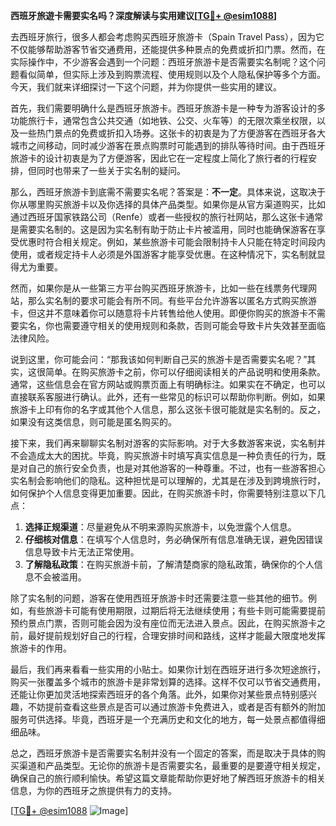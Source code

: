 **西班牙旅遊卡需要实名吗？深度解读与实用建议[[TG💪+ @esim1088](https://t.me/s/esim1088)]**

去西班牙旅行，很多人都会考虑购买西班牙旅游卡（Spain Travel Pass），因为它不仅能够帮助游客节省交通费用，还能提供多种景点的免费或折扣门票。然而，在实际操作中，不少游客会遇到一个问题：西班牙旅游卡是否需要实名制呢？这个问题看似简单，但实际上涉及到购票流程、使用规则以及个人隐私保护等多个方面。今天，我们就来详细探讨一下这个问题，并为你提供一些实用的建议。

首先，我们需要明确什么是西班牙旅游卡。西班牙旅游卡是一种专为游客设计的多功能旅行卡，通常包含公共交通（如地铁、公交、火车等）的无限次乘坐权限，以及一些热门景点的免费或折扣入场券。这张卡的初衷是为了方便游客在西班牙各大城市之间移动，同时减少游客在景点购票时可能遇到的排队等待时间。由于西班牙旅游卡的设计初衷是为了方便游客，因此它在一定程度上简化了旅行者的行程安排，但同时也带来了一些关于实名制的疑问。

那么，西班牙旅游卡到底需不需要实名呢？答案是：**不一定**。具体来说，这取决于你从哪里购买旅游卡以及你选择的具体产品类型。如果你是从官方渠道购买，比如通过西班牙国家铁路公司（Renfe）或者一些授权的旅行社网站，那么这张卡通常是需要实名制的。这是因为实名制有助于防止卡片被滥用，同时也能确保游客在享受优惠时符合相关规定。例如，某些旅游卡可能会限制持卡人只能在特定时间段内使用，或者规定持卡人必须是外国游客才能享受优惠。在这种情况下，实名制就显得尤为重要。

然而，如果你是从一些第三方平台购买西班牙旅游卡，比如一些在线票务代理网站，那么实名制的要求可能会有所不同。有些平台允许游客以匿名方式购买旅游卡，但这并不意味着你可以随意将卡片转售给他人使用。即便你购买的旅游卡不需要实名，你也需要遵守相关的使用规则和条款，否则可能会导致卡片失效甚至面临法律风险。

说到这里，你可能会问：“那我该如何判断自己买的旅游卡是否需要实名呢？”其实，这很简单。在购买旅游卡之前，你可以仔细阅读相关的产品说明和使用条款。通常，这些信息会在官方网站或购票页面上有明确标注。如果实在不确定，也可以直接联系客服进行确认。此外，还有一些常见的标识可以帮助你判断。例如，如果旅游卡上印有你的名字或其他个人信息，那么这张卡很可能就是实名制的。反之，如果没有这类信息，则可能是匿名购买的。

接下来，我们再来聊聊实名制对游客的实际影响。对于大多数游客来说，实名制并不会造成太大的困扰。毕竟，购买旅游卡时填写真实信息是一种负责任的行为，既是对自己的旅行安全负责，也是对其他游客的一种尊重。不过，也有一些游客担心实名制会影响他们的隐私。这种担忧是可以理解的，尤其是在涉及到跨境旅行时，如何保护个人信息变得更加重要。因此，在购买旅游卡时，你需要特别注意以下几点：

1. **选择正规渠道**：尽量避免从不明来源购买旅游卡，以免泄露个人信息。
2. **仔细核对信息**：在填写个人信息时，务必确保所有信息准确无误，避免因错误信息导致卡片无法正常使用。
3. **了解隐私政策**：在购买旅游卡前，了解清楚商家的隐私政策，确保你的个人信息不会被滥用。

除了实名制的问题，游客在使用西班牙旅游卡时还需要注意一些其他的细节。例如，有些旅游卡可能有使用期限，过期后将无法继续使用；有些卡则可能需要提前预约景点门票，否则可能会因为没有座位而无法进入景点。因此，在购买旅游卡之前，最好提前规划好自己的行程，合理安排时间和路线，这样才能最大限度地发挥旅游卡的作用。

最后，我们再来看看一些实用的小贴士。如果你计划在西班牙进行多次短途旅行，购买一张覆盖多个城市的旅游卡是非常划算的选择。这样不仅可以节省交通费用，还能让你更加灵活地探索西班牙的各个角落。此外，如果你对某些景点特别感兴趣，不妨提前查看这些景点是否可以通过旅游卡免费进入，或者是否有额外的附加服务可供选择。毕竟，西班牙是一个充满历史和文化的地方，每一处景点都值得细细品味。

总之，西班牙旅游卡是否需要实名制并没有一个固定的答案，而是取决于具体的购买渠道和产品类型。无论你的旅游卡是否需要实名，最重要的是要遵守相关规定，确保自己的旅行顺利愉快。希望这篇文章能帮助你更好地了解西班牙旅游卡的相关信息，为你的西班牙之旅提供有力的支持。

[[TG💪+ @esim1088](https://t.me/s/esim1088) ![Image](https://i.postimg.cc/4NQfJmqS/Snipaste-2025-05-13-00-14-12.png)]